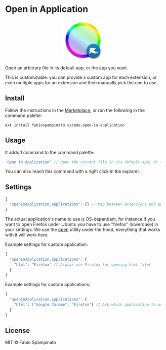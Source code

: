 # Open in Application

<p align="center">
  <img src="https://raw.githubusercontent.com/fabiospampinato/vscode-open-in-application/master/resources/logo.png" width="128" alt="Logo">
</p>

Open an arbitrary file in its default app, or the app you want.

This is customizable: you can provide a custom app for each extension, or even multiple apps for an extension and then manually pick the one to use.

## Install

Follow the instructions in the [Marketplace](https://marketplace.visualstudio.com/items?itemName=fabiospampinato.vscode-open-in-application), or run the following in the command palette:

```shell
ext install fabiospampinato.vscode-open-in-application
```

## Usage

It adds 1 command to the command palette:

```js
'Open in Application' // Open the current file in its default app, or the app you want
```

You can also reach this command with a right click in the explorer.

## Settings

```js
{
  "openInApplication.applications": {} // Map between extensions and applications
}
```

The actual application's name to use is OS-dependant, for instance if you want to open Firefox under Ubuntu you have to use "firefox" (lowercase) in your settings. We use the [open](https://www.npmjs.com/package/open) utility under the hood, everything that works with it will work here.

Example settings for custom application:

```js
{
  "openInApplication.applications": {
    "html": "Firefox" // Always use Firefox for opening html files
  }
}
```

Example settings for custom applications:

```js
{
  "openInApplication.applications": {
    "html": ["Google Chrome", "Firefox"] // Ask which application to use when opening html files
  }
}
```

## License

MIT © Fabio Spampinato

